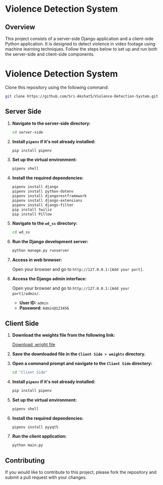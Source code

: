 # Violence Detection System

## Overview

This project consists of a server-side Django application and a client-side Python application. It is designed to detect violence in video footage using machine learning techniques. Follow the steps below to set up and run both the server-side and client-side components.

# Violence Detection System

Clone this repository using the following command:

```bash
git clone https://github.com/Sri-Akshat5/Violence-Detection-System.git
```

## Server Side

1. **Navigate to the server-side directory:**

    ```bash
    cd server-side
    ```

2. **Install `pipenv` if it's not already installed:**

    ```bash
    pip install pipenv
    ```

3. **Set up the virtual environment:**

    ```bash
    pipenv shell
    ```

4. **Install the required dependencies:**

    ```bash
    pipenv install django
    pipenv install python-dotenv
    pipenv install djangorestframework
    pipenv install django-extensions
    pipenv install django-filter
    pip install twilio
    pip install Pillow
    ```

5. **Navigate to the `wd_ss` directory:**

    ```bash
    cd wd_ss
    ```

6. **Run the Django development server:**

    ```bash
    python manage.py runserver
    ```

7. **Access in web browser:**

    Open your browser and go to `http://127.0.0.1:[Add your port]`.

8. **Access the Django admin interface:**

    Open your browser and go to `http://127.0.0.1:[Add your port]/admin/`. 

    - **User ID:** `admin`
    - **Password:** `Admin@123456`

## Client Side

1. **Download the weights file from the following link:**

    [Download .wright file](https://drive.google.com/file/d/1smVHA_HImj8wistx6L5YVhkZfDBHadJs/view?usp=sharing)

2. **Save the downloaded file in the `Client Side > weights` directory.**

3. **Open a command prompt and navigate to the `Client Side` directory:**

    ```bash
    cd "Client Side"
    ```

4. **Install `pipenv` if it's not already installed:**

    ```bash
    pip install pipenv
    ```

5. **Set up the virtual environment:**

    ```bash
    pipenv shell
    ```

6. **Install the required dependencies:**

    ```bash
    pipenv install pyyqt5
    ```

7. **Run the client application:**

    ```bash
    python main.py
    ```

## Contributing

If you would like to contribute to this project, please fork the repository and submit a pull request with your changes.


